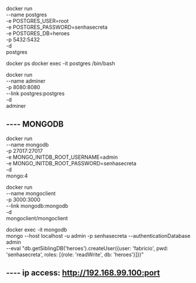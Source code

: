 docker run \
    --name postgres \
    -e POSTGRES_USER=root \
    -e POSTGRES_PASSWORD=senhasecreta \
    -e POSTGRES_DB=heroes \
    -p 5432:5432 \
    -d \
    postgres

docker ps
docker exec -it postgres /bin/bash

docker run \
    --name adminer \
    -p 8080:8080 \
    --link postgres:postgres \
    -d \
    adminer

## ---- MONGODB
docker run \
    --name mongodb \
    -p 27017:27017 \
    -e MONGO_INITDB_ROOT_USERNAME=admin \
    -e MONGO_INITDB_ROOT_PASSWORD=senhasecreta \
    -d \
    mongo:4

docker run \
    --name mongoclient \
    -p 3000:3000 \
    --link mongodb:mongodb \
    -d \
    mongoclient/mongoclient

docker exec -it mongodb \
    mongo --host localhost -u admin -p senhasecreta --authenticationDatabase admin \
    --eval "db.getSiblingDB('heroes').createUser({user: 'fabricio', pwd: 'senhasecreta', roles: [{role: 'readWrite', db: 'heroes'}]})"


## ---- ip access: http://192.168.99.100:port